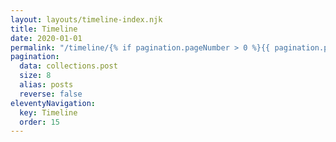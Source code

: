 ```yaml
---
layout: layouts/timeline-index.njk
title: Timeline
date: 2020-01-01
permalink: "/timeline/{% if pagination.pageNumber > 0 %}{{ pagination.pageNumber + 1 }}/{% endif %}index.html"
pagination:
  data: collections.post
  size: 8
  alias: posts
  reverse: false
eleventyNavigation:
  key: Timeline
  order: 15
---
```

